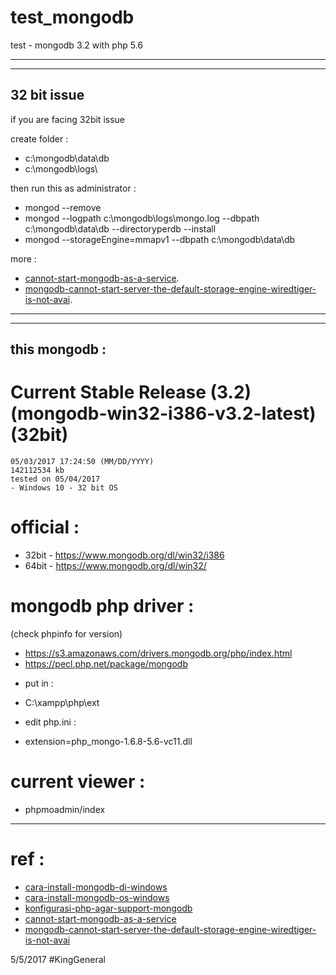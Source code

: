 # test_mongodb
test - mongodb 3.2 with php 5.6

----
----

## 32 bit issue
if you are facing 32bit issue

create folder : 
- c:\mongodb\data\db 
- c:\mongodb\logs\

then run this as administrator : 

- mongod --remove
- mongod --logpath c:\mongodb\logs\mongo.log --dbpath c:\mongodb\data\db --directoryperdb --install
- mongod --storageEngine=mmapv1 --dbpath c:\mongodb\data\db

more : 
- [cannot-start-mongodb-as-a-service](http://stackoverflow.com/questions/4661670/cannot-start-mongodb-as-a-service/4663101#4663101).
- [mongodb-cannot-start-server-the-default-storage-engine-wiredtiger-is-not-avai](http://stackoverflow.com/questions/34243731/mongodb-cannot-start-server-the-default-storage-engine-wiredtiger-is-not-avai/34258439#34258439).

----
----

## this mongodb : 

# Current Stable Release (3.2) (mongodb-win32-i386-v3.2-latest) (32bit)
	05/03/2017 17:24:50 (MM/DD/YYYY)
	142112534 kb
	tested on 05/04/2017
	- Windows 10 - 32 bit OS

# official :
- 32bit - https://www.mongodb.org/dl/win32/i386
- 64bit - https://www.mongodb.org/dl/win32/

# mongodb php driver : 
(check phpinfo for version)
- https://s3.amazonaws.com/drivers.mongodb.org/php/index.html
- https://pecl.php.net/package/mongodb
* put in : 
- C:\xampp\php\ext	
* edit php.ini : 
- extension=php_mongo-1.6.8-5.6-vc11.dll

# current viewer : 
- phpmoadmin/index

----

# ref : 
- [cara-install-mongodb-di-windows](http://www.candra.web.id/cara-install-mongodb-di-windows/)
- [cara-install-mongodb-os-windows](https://belajarphp.net/cara-install-mongodb-os-windows/)
- [konfigurasi-php-agar-support-mongodb](http://www.candra.web.id/konfigurasi-php-agar-support-mongodb/)
- [cannot-start-mongodb-as-a-service](http://stackoverflow.com/questions/4661670/cannot-start-mongodb-as-a-service/4663101#4663101)
- [mongodb-cannot-start-server-the-default-storage-engine-wiredtiger-is-not-avai](http://stackoverflow.com/questions/34243731/mongodb-cannot-start-server-the-default-storage-engine-wiredtiger-is-not-avai/34258439#34258439)

5/5/2017
#KingGeneral